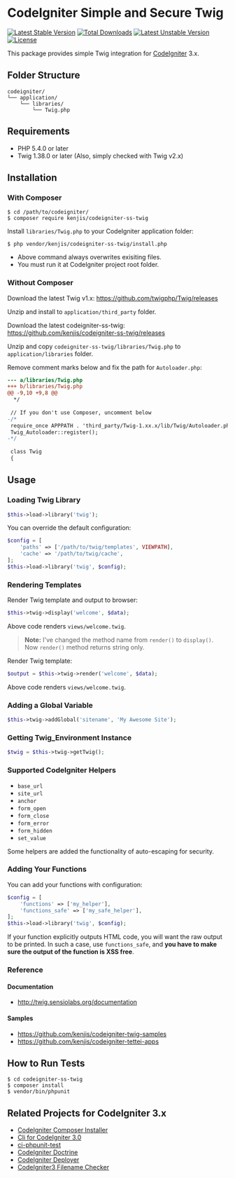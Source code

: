 # CodeIgniter Simple and Secure Twig

[![Latest Stable Version](https://poser.pugx.org/kenjis/codeigniter-ss-twig/v/stable)](https://packagist.org/packages/kenjis/codeigniter-ss-twig) [![Total Downloads](https://poser.pugx.org/kenjis/codeigniter-ss-twig/downloads)](https://packagist.org/packages/kenjis/codeigniter-ss-twig) [![Latest Unstable Version](https://poser.pugx.org/kenjis/codeigniter-ss-twig/v/unstable)](https://packagist.org/packages/kenjis/codeigniter-ss-twig) [![License](https://poser.pugx.org/kenjis/codeigniter-ss-twig/license)](https://packagist.org/packages/kenjis/codeigniter-ss-twig)

This package provides simple Twig integration for [CodeIgniter](https://github.com/bcit-ci/CodeIgniter) 3.x.

## Folder Structure

```
codeigniter/
└── application/
    └── libraries/
        └── Twig.php
```

## Requirements

* PHP 5.4.0 or later
* Twig 1.38.0 or later (Also, simply checked with Twig v2.x)

## Installation

### With Composer

~~~
$ cd /path/to/codeigniter/
$ composer require kenjis/codeigniter-ss-twig
~~~

Install `libraries/Twig.php` to your CodeIgniter application folder:

~~~
$ php vendor/kenjis/codeigniter-ss-twig/install.php
~~~

* Above command always overwrites exisiting files.
* You must run it at CodeIgniter project root folder.

### Without Composer

Download the latest Twig v1.x: https://github.com/twigphp/Twig/releases

Unzip and install to `application/third_party` folder.

Download the latest codeigniter-ss-twig: https://github.com/kenjis/codeigniter-ss-twig/releases

Unzip and copy `codeigniter-ss-twig/libraries/Twig.php` to `application/libraries` folder.

Remove comment marks below and fix the path for `Autoloader.php`:

~~~diff
--- a/libraries/Twig.php
+++ b/libraries/Twig.php
@@ -9,10 +9,8 @@
  */
 
 // If you don't use Composer, uncomment below
-/*
 require_once APPPATH . 'third_party/Twig-1.xx.x/lib/Twig/Autoloader.php';
 Twig_Autoloader::register();
-*/
 
 class Twig
 {
~~~

## Usage

### Loading Twig Library

~~~php
$this->load->library('twig');
~~~

You can override the default configuration:

~~~php
$config = [
	'paths' => ['/path/to/twig/templates', VIEWPATH],
	'cache' => '/path/to/twig/cache',
];
$this->load->library('twig', $config);
~~~

### Rendering Templates

Render Twig template and output to browser:

~~~php
$this->twig->display('welcome', $data);
~~~

Above code renders `views/welcome.twig`.

> **Note:** I've changed the method name from `render()` to `display()`. Now `render()` method returns string only.

Render Twig template:

~~~php
$output = $this->twig->render('welcome', $data);
~~~

Above code renders `views/welcome.twig`.

### Adding a Global Variable

~~~php
$this->twig->addGlobal('sitename', 'My Awesome Site');
~~~

### Getting Twig_Environment Instance

~~~php
$twig = $this->twig->getTwig();
~~~

### Supported CodeIgniter Helpers

* `base_url`
* `site_url`
* `anchor`
* `form_open`
* `form_close`
* `form_error`
* `form_hidden`
* `set_value`

Some helpers are added the functionality of auto-escaping for security.

### Adding Your Functions

You can add your functions with configuration:

~~~php
$config = [
	'functions' => ['my_helper'],
	'functions_safe' => ['my_safe_helper'],
];
$this->load->library('twig', $config);
~~~

If your function explicitly outputs HTML code, you will want the raw output to be printed. In such a case, use `functions_safe`, and **you have to make sure the output of the function is XSS free**.

### Reference

#### Documentation

* http://twig.sensiolabs.org/documentation

#### Samples

* https://github.com/kenjis/codeigniter-twig-samples
* https://github.com/kenjis/codeigniter-tettei-apps

## How to Run Tests

~~~
$ cd codeigniter-ss-twig
$ composer install
$ vendor/bin/phpunit
~~~

## Related Projects for CodeIgniter 3.x

* [CodeIgniter Composer Installer](https://github.com/kenjis/codeigniter-composer-installer)
* [Cli for CodeIgniter 3.0](https://github.com/kenjis/codeigniter-cli)
* [ci-phpunit-test](https://github.com/kenjis/ci-phpunit-test)
* [CodeIgniter Doctrine](https://github.com/kenjis/codeigniter-doctrine)
* [CodeIgniter Deployer](https://github.com/kenjis/codeigniter-deployer)
* [CodeIgniter3 Filename Checker](https://github.com/kenjis/codeigniter3-filename-checker)
